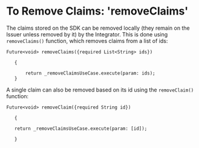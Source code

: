 # To Remove Claims: 'removeClaims'
 
The claims stored on the SDK can be removed locally (they remain on the Issuer unless removed by it) by the Integrator. This is done using `removeClaims()` function, which removes claims from a list of ids:
 
```
Future<void> removeClaims({required List<String> ids})
 
   {
 
       return _removeClaimsUseCase.execute(param: ids);
   }
```
A single claim can also be removed based on its id using the `removeClaim()` function:
 
```
Future<void> removeClaim({required String id})
 
   {
 
   return _removeClaimsUseCase.execute(param: [id]);
 
   }
 
```